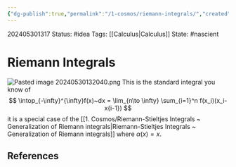 ```yaml
---
{"dg-publish":true,"permalink":"/1-cosmos/riemann-integrals/","created":"2025-01-22T11:17:14.324-05:00","updated":"2024-05-30T13:20:42.023-04:00"}
---
```


202405301317
Status: #idea
Tags: [[Calculus\|Calculus]]
State: #nascient
# Riemann Integrals
![Pasted image 20240530132040.png](/img/user/3.%20Black%20Holes/Files/Pasted%20image%2020240530132040.png)
This is the standard integral you know of
$$
\intop_{-\infty}^{\infty}f(x)~dx = \lim_{n\to \infty} \sum_{i=1}^n f(x_i)(x_i-x{i-1})
$$
it is a special case of the [[1. Cosmos/Riemann-Stieltjes Integrals ~ Generalization of Riemann integrals\|Riemann-Stieltjes Integrals ~ Generalization of Riemann integrals]] where $\alpha(x)=x$.

## References
